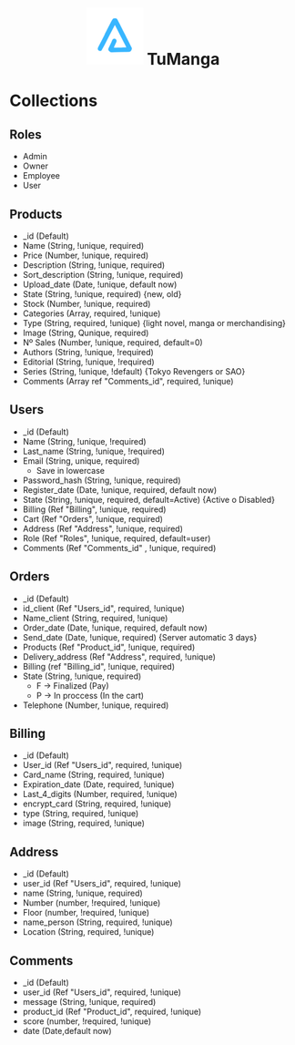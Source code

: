 <h1 align="center"><img src="../layout/assets/images/BrandTransparentMD.png" alt="arnaizDev brand" /> TuManga</h1>

# **Collections**

## **Roles**

- Admin
- Owner
- Employee
- User

## **Products**

- _id (Default)
- Name (String, !unique, required)
- Price (Number, !unique, required)
- Description (String, !unique, required)
- Sort_description (String, !unique, required)
- Upload_date (Date, !unique, default now)
- State (String, !unique, required) {new, old}
- Stock (Number, !unique, required)
- Categories (Array, required, !unique)
- Type (String, required, !unique) {light novel, manga or merchandising}
- Image (String, Qunique, required)
- Nº Sales (Number, !unique, required, default=0)
- Authors (String, !unique, !required)
- Editorial (String, !unique, !required)
- Series (String, !unique, !default) {Tokyo Revengers or SAO}
- Comments (Array ref "Comments_id", required, !unique)

## **Users**

- _id (Default)
- Name (String, !unique, !required)
- Last_name (String, !unique, !required)
- Email (String, unique, required)
    * Save in lowercase
- Password_hash (String, !unique, required)
- Register_date (Date, !unique, required, default now)
- State (String, !unique, required, default=Active) {Active o Disabled}
- Billing (Ref "Billing", !unique, required)
- Cart (Ref "Orders", !unique, required)
- Address (Ref "Address", !unique, required)
- Role (Ref "Roles", !unique, required, default=user)
- Comments (Ref "Comments_id" , !unique, required)

## **Orders**

- _id (Default)
- id_client (Ref "Users_id", required, !unique)
- Name_client (String, required, !unique)
- Order_date (Date, !unique, required, default now)
- Send_date (Date, !unique, required) {Server automatic 3 days}
- Products (Ref "Product_id", !unique, required)
- Delivery_address (Ref "Address", required, !unique)
- Billing (ref "Billing_id", !unique, required)
- State (String, !unique, required) 
    - F -> Finalized (Pay)
    - P -> In proccess (In the cart)
- Telephone (Number, !unique, required)

## **Billing**

- _id (Default)
- User_id (Ref "Users_id", required, !unique)
- Card_name (String, required, !unique)
- Expiration_date (Date, required, !unique)
- Last_4_digits (Number, required, !unique)
- encrypt_card (String, required, !unique)
- type (String, required, !unique)
- image (String, required, !unique)

## **Address**

- _id (Default)
- user_id (Ref "Users_id", required, !unique)
- name (String, !unique, required)
- Number (number, !required, !unique)
- Floor (number, !required, !unique)
- name_person (String, required, !unique)
- Location (String, required, !unique)

## **Comments**

- _id (Default)
- user_id (Ref "Users_id", required, !unique)
- message (String, !unique, required)
- product_id (Ref "Product_id", required, !unique)
- score (number, !required, !unique)
- date (Date,default now)